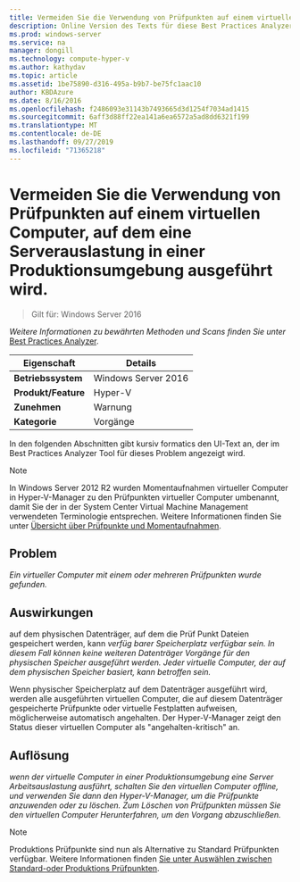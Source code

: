 ```yaml
---
title: Vermeiden Sie die Verwendung von Prüfpunkten auf einem virtuellen Computer, auf dem eine Serverauslastung in einer Produktionsumgebung ausgeführt wird.
description: Online Version des Texts für diese Best Practices Analyzer Regel.
ms.prod: windows-server
ms.service: na
manager: dongill
ms.technology: compute-hyper-v
ms.author: kathydav
ms.topic: article
ms.assetid: 1be75890-d316-495a-b9b7-be75fc1aac10
author: KBDAzure
ms.date: 8/16/2016
ms.openlocfilehash: f2486093e31143b7493665d3d1254f7034ad1415
ms.sourcegitcommit: 6aff3d88ff22ea141a6ea6572a5ad8dd6321f199
ms.translationtype: MT
ms.contentlocale: de-DE
ms.lasthandoff: 09/27/2019
ms.locfileid: "71365218"
---
```

# <a name="avoid-using-checkpoints-on-a-virtual-machine-that-runs-a-server-workload-in-a-production-environment"></a>Vermeiden Sie die Verwendung von Prüfpunkten auf einem virtuellen Computer, auf dem eine Serverauslastung in einer Produktionsumgebung ausgeführt wird.

>Gilt für: Windows Server 2016


  
*Weitere Informationen zu bewährten Methoden und Scans finden Sie unter* [Best Practices Analyzer](https://go.microsoft.com/fwlink/?LinkId=122786).  
  
|Eigenschaft|Details|  
|-|-|  
|**Betriebssystem**|Windows Server 2016|  
|**Produkt/Feature**|Hyper-V|  
|**Zunehmen**|Warnung|  
|**Kategorie**|Vorgänge|  

In den folgenden Abschnitten gibt kursiv formatics den UI-Text an, der im Best Practices Analyzer Tool für dieses Problem angezeigt wird.

> [!NOTE]  
> In Windows Server 2012 R2 wurden Momentaufnahmen virtueller Computer in Hyper-V-Manager zu den Prüfpunkten virtueller Computer umbenannt, damit Sie der in der System Center Virtual Machine Management verwendeten Terminologie entsprechen. Weitere Informationen finden Sie unter [Übersicht über Prüfpunkte und Momentaufnahmen](https://technet.microsoft.com/library/dn818483.aspx).  
  
## <a name="issue"></a>Problem  
  
*Ein virtueller Computer mit einem oder mehreren Prüfpunkten wurde gefunden.*  
  
## <a name="impact"></a>Auswirkungen  
  
auf dem physischen Datenträger, auf dem die Prüf Punkt Dateien gespeichert werden, kann *verfüg barer Speicherplatz verfügbar sein. In diesem Fall können keine weiteren Datenträger Vorgänge für den physischen Speicher ausgeführt werden. Jeder virtuelle Computer, der auf dem physischen Speicher basiert, kann betroffen sein.*  
  
Wenn physischer Speicherplatz auf dem Datenträger ausgeführt wird, werden alle ausgeführten virtuellen Computer, die auf diesem Datenträger gespeicherte Prüfpunkte oder virtuelle Festplatten aufweisen, möglicherweise automatisch angehalten. Der Hyper-V-Manager zeigt den Status dieser virtuellen Computer als "angehalten-kritisch" an.  
  
## <a name="resolution"></a>Auflösung  
  
*wenn der virtuelle Computer in einer Produktionsumgebung eine Server Arbeitsauslastung ausführt, schalten Sie den virtuellen Computer offline, und verwenden Sie dann den Hyper-V-Manager, um die Prüfpunkte anzuwenden oder zu löschen. Zum Löschen von Prüfpunkten müssen Sie den virtuellen Computer Herunterfahren, um den Vorgang abzuschließen.*  
  
> [!NOTE]  
> Produktions Prüfpunkte sind nun als Alternative zu Standard Prüfpunkten verfügbar. Weitere Informationen finden [Sie unter Auswählen zwischen Standard-oder Produktions Prüfpunkten](../manage/Choose-between-standard-or-production-checkpoints-in-Hyper-V.md).  
  


